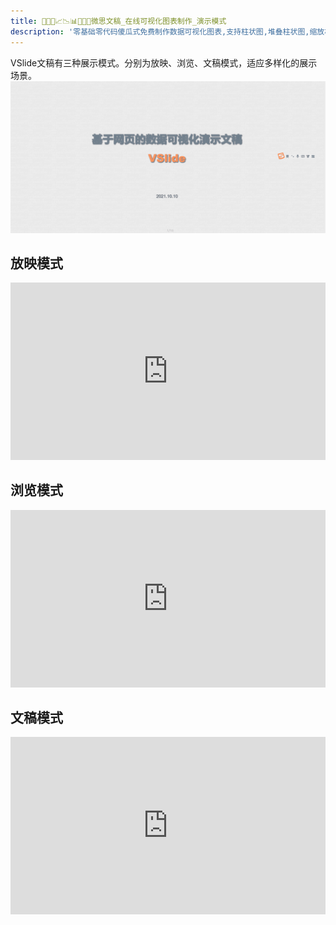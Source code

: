 ```yaml
---
title: 🥉🥇🥈📈📉📊🧡💛💚微思文稿_在线可视化图表制作_演示模式
description: '零基础零代码傻瓜式免费制作数据可视化图表,支持柱状图,堆叠柱状图,缩放柱状图,折线图,柱状图,饼图,地图,雷达图,桑基图,统计图表'
---
```


VSlide文稿有三种展示模式。分别为放映、浏览、文稿模式，适应多样化的展示场景。
![展示模式](./image/vslide-mode-show.gif)

## 放映模式
<iframe  
 style="width: 100%;aspect-ratio: 16/9"
 src="https://vslide.cn/slides?mode=play"  
 frameborder=0  
 allowfullscreen>
</iframe>

## 浏览模式
<iframe  
 style="width: 100%;aspect-ratio: 16/9"
 src="https://vslide.cn/slides?mode=view"  
 frameborder=0  
 allowfullscreen>
</iframe>

## 文稿模式
<iframe  
 style="width: 100%;aspect-ratio: 16/9"
 src="https://vslide.cn/slides?mode=doc"  
 frameborder=0  
 allowfullscreen>
</iframe>